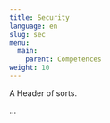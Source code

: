 ```yaml
---
title: Security
language: en
slug: sec
menu:
  main:
    parent: Competences
weight: 10
---
```


<p class="lead">
   A Header of sorts.
</p>

...
